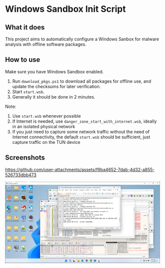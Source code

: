 # Windows Sandbox Init Script

## What it does

This project aims to automatically configure a Windows Sanbox for malware analysis with offline software packages.

## How to use

Make sure you have Windows Sandbox enabled.

1. Run `download_pkgs.ps1` to download all packages for offline use, and update the checksums for later verification.
2. Start `start.wsb`.
3. Generally it should be done in 2 minutes.

Note:

1. Use `start.wsb` whenever possible
2. If Internet is needed, use `danger_zone_start_with_internet.wsb`, ideally in an isolated physical network
3. If you just need to capture some network traffic without the need of Internet connectivity, the default `start.wsb` should be sufficient, just capture traffic on the TUN device

## Screenshots

<https://github.com/user-attachments/assets/f9ba4652-7dab-4d32-a855-526733dbb473>

![tools](./screenshots/tools.png)
